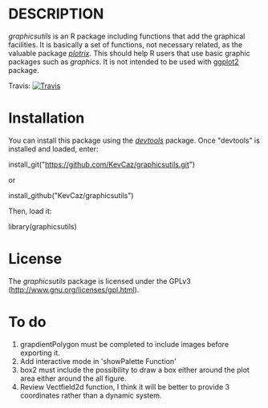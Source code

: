 # DESCRIPTION
*graphicsutils* is an R package including functions that add the graphical facilities. It is basically a set of functions, not necessary related, as the valuable package [*plotrix*](http://cran.r-project.org/web/packages/plotrix/index.html). This should help R users that use basic graphic packages such as *graphics*. It is not intended to be used with [ggplot2](http://cran.r-project.org/web/packages/ggplot2/index.html) package.

Travis: [![Travis](https://travis-ci.org/KevCaz/graphicsutils.svg?branch=master)](https://travis-ci.org/KevCaz/graphicsutils)

# Installation
You can install this package using the [*devtools*](http://cran.r-project.org/web/packages/devtools/index.html) package. Once "devtools" is installed and loaded, enter:

  install_git("https://github.com/KevCaz/graphicsutils.git")

or

  install_github("KevCaz/graphicsutils")

Then, load it:

  library(graphicsutils)

# License
The *graphicsutils* package is licensed under the GPLv3 (http://www.gnu.org/licenses/gpl.html).


# To do

1. grapdientPolygon must be completed to include images before exporting it.
2. Add interactive mode in 'showPalette Function'
3. box2 must include the possibility to draw a box either around the plot area either around the all figure.
4. Review Vectfield2d function, I think it will be better to provide 3 coordinates rather than a dynamic system.
